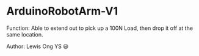 # ArduinoRobotArm-V1
Function: Able to extend out to pick up a 100N Load, then drop it off at the same location.

Author: Lewis Ong YS 😃
